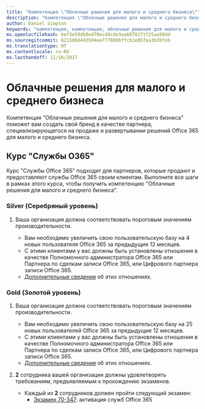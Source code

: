 ```yaml
---
title: "Компетенция \"Облачные решения для малого и среднего бизнеса\""
description: "Компетенция \"Облачные решения для малого и среднего бизнеса\" поможет вам создать свой бренд в качестве партнера, специализирующегося на продаже и развертывании решений Office 365 для малого и среднего бизнеса."
author: Daniel Simpson
keywords: "компетенция, компетенции, облачные решения для малого и среднего бизнеса"
ms.openlocfilehash: bef3e59db9ed70ecd4cde3ea6878271f25aa50dd
ms.sourcegitcommit: 6215068443504ee777880bffcb1e85fea3b3bfeb
ms.translationtype: HT
ms.contentlocale: ru-RU
ms.lasthandoff: 11/16/2017
---
```

# <a name="small-and-midmarket-cloud-solutions"></a>Облачные решения для малого и среднего бизнеса 
Компетенция "Облачные решения для малого и среднего бизнеса" поможет вам создать свой бренд в качестве партнера, специализирующегося на продаже и развертывании решений Office 365 для малого и среднего бизнеса.

## <a name="o365-services-option"></a>Курс "Службы O365"
Курс "Службы Office 365" подходит для партнеров, которые продают и предоставляют службы Office 365 своим клиентам. Выполните все шаги в рамках этого курса, чтобы получить компетенцию "Облачные решения для малого и среднего бизнеса".

### <a name="silver"></a>Silver (Серебряный уровень)
1. Ваша организация должна соответствовать пороговым значениям производительности.
    
    - Вам необходимо увеличить свою пользовательскую базу на 4 новых пользователя Office 365 за предыдущие 12 месяцев.
    - С этими клиентами у вас должны быть установлены отношения в качестве Полномочного администратора Office 365 или Партнера по сделкам записи Office 365, или Цифрового партнера записи Office 365.
    - [Дополнительные сведения](https://partner.microsoft.com/en-us/membership/digital-partner-of-record) об этих отношениях.

### <a name="gold"></a>Gold (Золотой уровень)
1. Ваша организация должна соответствовать пороговым значениям производительности.

    - Вам необходимо увеличить свою пользовательскую базу на 25 новых пользователей Office 365 за предыдущие 12 месяцев.
    - С этими клиентами у вас должны быть установлены отношения в качестве Полномочного администратора Office 365 или Партнера по сделкам записи Office 365, или Цифрового партнера записи Office 365.
    - [Дополнительные сведения](https://partner.microsoft.com/en-us/membership/digital-partner-of-record) об этих отношениях.  
  
2. **2** сотрудника вашей организации должны удовлетворять требованиям, предъявляемым к прохождению экзаменов.

    - Каждый из **2** сотрудников должен пройти следующий экзамен:
        - [Экзамен 70-347](https://www.microsoft.com/en-us/learning/exam-70-347.aspx): активация служб Office 365
